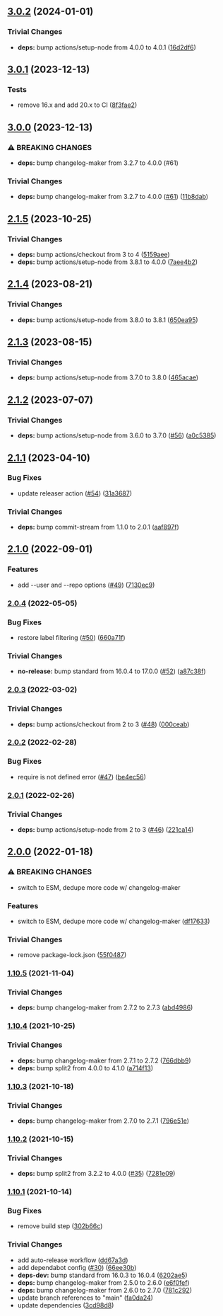 ## [3.0.2](https://github.com/rvagg/branch-diff/compare/v3.0.1...v3.0.2) (2024-01-01)


### Trivial Changes

* **deps:** bump actions/setup-node from 4.0.0 to 4.0.1 ([16d2df6](https://github.com/rvagg/branch-diff/commit/16d2df6709b1bcf64664742cafce9a6261e33cbf))

## [3.0.1](https://github.com/rvagg/branch-diff/compare/v3.0.0...v3.0.1) (2023-12-13)


### Tests

* remove 16.x and add 20.x to CI ([8f3fae2](https://github.com/rvagg/branch-diff/commit/8f3fae2050dc54e99a9c05a3bb57eee3ce4fca64))

## [3.0.0](https://github.com/rvagg/branch-diff/compare/v2.1.5...v3.0.0) (2023-12-13)


### ⚠ BREAKING CHANGES

* **deps:** bump changelog-maker from 3.2.7 to 4.0.0 (#61)

### Trivial Changes

* **deps:** bump changelog-maker from 3.2.7 to 4.0.0 ([#61](https://github.com/rvagg/branch-diff/issues/61)) ([11b8dab](https://github.com/rvagg/branch-diff/commit/11b8dabd0f77479c48daf126f70b2b8dda94f07f))

## [2.1.5](https://github.com/rvagg/branch-diff/compare/v2.1.4...v2.1.5) (2023-10-25)


### Trivial Changes

* **deps:** bump actions/checkout from 3 to 4 ([5159aee](https://github.com/rvagg/branch-diff/commit/5159aee62651cea6d11c8ea9d081887bc57984a3))
* **deps:** bump actions/setup-node from 3.8.1 to 4.0.0 ([7aee4b2](https://github.com/rvagg/branch-diff/commit/7aee4b2dd229067a8d3546b86565919047e6e660))

## [2.1.4](https://github.com/rvagg/branch-diff/compare/v2.1.3...v2.1.4) (2023-08-21)


### Trivial Changes

* **deps:** bump actions/setup-node from 3.8.0 to 3.8.1 ([650ea95](https://github.com/rvagg/branch-diff/commit/650ea95f817252c703fff6dc90032a8d4d9c8d54))

## [2.1.3](https://github.com/rvagg/branch-diff/compare/v2.1.2...v2.1.3) (2023-08-15)


### Trivial Changes

* **deps:** bump actions/setup-node from 3.7.0 to 3.8.0 ([465acae](https://github.com/rvagg/branch-diff/commit/465acaed1229ab33e98211754fbbd9ead449f3a0))

## [2.1.2](https://github.com/rvagg/branch-diff/compare/v2.1.1...v2.1.2) (2023-07-07)


### Trivial Changes

* **deps:** bump actions/setup-node from 3.6.0 to 3.7.0 ([#56](https://github.com/rvagg/branch-diff/issues/56)) ([a0c5385](https://github.com/rvagg/branch-diff/commit/a0c5385b74fe8595f74e25f159e5d4760d01293a))

## [2.1.1](https://github.com/rvagg/branch-diff/compare/v2.1.0...v2.1.1) (2023-04-10)


### Bug Fixes

* update releaser action ([#54](https://github.com/rvagg/branch-diff/issues/54)) ([31a3687](https://github.com/rvagg/branch-diff/commit/31a3687f609693ae8f7acbe8c4a0810ce3d9f52e))


### Trivial Changes

* **deps:** bump commit-stream from 1.1.0 to 2.0.1 ([aaf897f](https://github.com/rvagg/branch-diff/commit/aaf897f797598f7991b4f575108dcd446c8c3c5f))

## [2.1.0](https://github.com/rvagg/branch-diff/compare/v2.0.4...v2.1.0) (2022-09-01)


### Features

* add --user and --repo options ([#49](https://github.com/rvagg/branch-diff/issues/49)) ([7130ec9](https://github.com/rvagg/branch-diff/commit/7130ec9960faeed0871abee5dd5b03cc14473e47))

### [2.0.4](https://github.com/rvagg/branch-diff/compare/v2.0.3...v2.0.4) (2022-05-05)


### Bug Fixes

* restore label filtering ([#50](https://github.com/rvagg/branch-diff/issues/50)) ([660a71f](https://github.com/rvagg/branch-diff/commit/660a71ff39d53065c118b5262b1025daadb9641d))


### Trivial Changes

* **no-release:** bump standard from 16.0.4 to 17.0.0 ([#52](https://github.com/rvagg/branch-diff/issues/52)) ([a87c38f](https://github.com/rvagg/branch-diff/commit/a87c38f0e2611dc44ef1e73d4df66adbfd5d68a8))

### [2.0.3](https://github.com/rvagg/branch-diff/compare/v2.0.2...v2.0.3) (2022-03-02)


### Trivial Changes

* **deps:** bump actions/checkout from 2 to 3 ([#48](https://github.com/rvagg/branch-diff/issues/48)) ([000ceab](https://github.com/rvagg/branch-diff/commit/000ceabf9f142dfd34426654107d8cf7a4f3b4ba))

### [2.0.2](https://github.com/rvagg/branch-diff/compare/v2.0.1...v2.0.2) (2022-02-28)


### Bug Fixes

* require is not defined error ([#47](https://github.com/rvagg/branch-diff/issues/47)) ([be4ec56](https://github.com/rvagg/branch-diff/commit/be4ec5697cccdbfc9e95f602f69fa39015b5d70e))

### [2.0.1](https://github.com/rvagg/branch-diff/compare/v2.0.0...v2.0.1) (2022-02-26)


### Trivial Changes

* **deps:** bump actions/setup-node from 2 to 3 ([#46](https://github.com/rvagg/branch-diff/issues/46)) ([221ca14](https://github.com/rvagg/branch-diff/commit/221ca146d683711505724f73e115ffa44ffa72d3))

## [2.0.0](https://github.com/rvagg/branch-diff/compare/v1.10.5...v2.0.0) (2022-01-18)


### ⚠ BREAKING CHANGES

* switch to ESM, dedupe more code w/ changelog-maker

### Features

* switch to ESM, dedupe more code w/ changelog-maker ([df17633](https://github.com/rvagg/branch-diff/commit/df176331c82ad9d27d5325ca29b059e89c7abef3))


### Trivial Changes

* remove package-lock.json ([55f0487](https://github.com/rvagg/branch-diff/commit/55f0487b714419375b9a8482a677ead822c5104f))

### [1.10.5](https://github.com/rvagg/branch-diff/compare/v1.10.4...v1.10.5) (2021-11-04)


### Trivial Changes

* **deps:** bump changelog-maker from 2.7.2 to 2.7.3 ([abd4986](https://github.com/rvagg/branch-diff/commit/abd498623d57fb94fdc173e4763fc2033bc0c275))

### [1.10.4](https://github.com/rvagg/branch-diff/compare/v1.10.3...v1.10.4) (2021-10-25)


### Trivial Changes

* **deps:** bump changelog-maker from 2.7.1 to 2.7.2 ([766dbb9](https://github.com/rvagg/branch-diff/commit/766dbb9884cdb485d3537fc568df8c07318554d0))
* **deps:** bump split2 from 4.0.0 to 4.1.0 ([a714f13](https://github.com/rvagg/branch-diff/commit/a714f13e551352ee5cf3d036e3a7853da41d382c))

### [1.10.3](https://github.com/rvagg/branch-diff/compare/v1.10.2...v1.10.3) (2021-10-18)


### Trivial Changes

* **deps:** bump changelog-maker from 2.7.0 to 2.7.1 ([796e51e](https://github.com/rvagg/branch-diff/commit/796e51e51d38f02b26e5ad1c934d578b345a9db0))

### [1.10.2](https://github.com/rvagg/branch-diff/compare/v1.10.1...v1.10.2) (2021-10-15)


### Trivial Changes

* **deps:** bump split2 from 3.2.2 to 4.0.0 ([#35](https://github.com/rvagg/branch-diff/issues/35)) ([7281e09](https://github.com/rvagg/branch-diff/commit/7281e09090e6475019e1a5616f8819f5840ec928))

### [1.10.1](https://github.com/rvagg/branch-diff/compare/v1.10.0...v1.10.1) (2021-10-14)


### Bug Fixes

* remove build step ([302b66c](https://github.com/rvagg/branch-diff/commit/302b66c594aa938236e1fec454ef045da13cd275))


### Trivial Changes

* add auto-release workflow ([dd67a3d](https://github.com/rvagg/branch-diff/commit/dd67a3d65d829a99593aebf2abad42ed870267da))
* add dependabot config ([#30](https://github.com/rvagg/branch-diff/issues/30)) ([66ee30b](https://github.com/rvagg/branch-diff/commit/66ee30bf24b18aee0031b1a9f4352061762f7e36))
* **deps-dev:** bump standard from 16.0.3 to 16.0.4 ([6202ae5](https://github.com/rvagg/branch-diff/commit/6202ae5b59a8bb3fa24c98d2bfe17f975d8418b2))
* **deps:** bump changelog-maker from 2.5.0 to 2.6.0 ([e6f0fef](https://github.com/rvagg/branch-diff/commit/e6f0feff5cb3cfc92abf458afd64b915251dc2a6))
* **deps:** bump changelog-maker from 2.6.0 to 2.7.0 ([781c292](https://github.com/rvagg/branch-diff/commit/781c2929dbf5ec964f17f25c22d450802d061793))
* update branch references to "main" ([fa0da24](https://github.com/rvagg/branch-diff/commit/fa0da24fe321d7a7744e35e7325ffd6fc7488d2f))
* update dependencies ([3cd98d8](https://github.com/rvagg/branch-diff/commit/3cd98d8eaa73cd699f12b9bed06b3b57a5fcb744))
